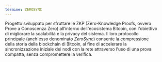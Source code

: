 ```yaml
---
termine: ZEROSYNC
---
```


Progetto sviluppato per sfruttare le ZKP (Zero-Knowledge Proofs, ovvero Prove a Conoscenza Zero) all'interno dell'ecosistema Bitcoin, con l'obiettivo di migliorare la scalabilità e la privacy del sistema. Il loro protocollo principale (anch'esso denominato *ZeroSync*) consente la compressione della storia della blockchain di Bitcoin, al fine di accelerare la sincronizzazione iniziale dei nodi con la rete attraverso l'uso di una prova compatta, senza compromettere la verifica.
